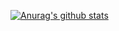 [![Anurag's github stats](https://github-readme-stats.vercel.app/api?username=GKWenBo&count_private=true&show_icons=true&theme=gruvbox)](https://github.com/anuraghazra/github-readme-stats)

<!--
**GKWenBo/GKWenBo** is a ✨ _special_ ✨ repository because its `README.md` (this file) appears on your GitHub profile.

Here are some ideas to get you started:

- 🔭 I’m currently working on ...
- 🌱 I’m currently learning ...
- 👯 I’m looking to collaborate on ...
- 🤔 I’m looking for help with ...
- 💬 Ask me about ...
- 📫 How to reach me: ...
- 😄 Pronouns: ...
- ⚡ Fun fact: ...
-->
